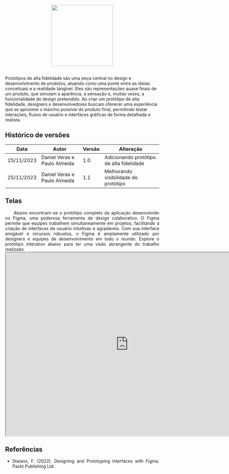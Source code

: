 <br/>

<div style="display: flex; justify-content: center; align-items:center;">
    <img src="https://dansousamelo.github.io/RQ_ISP/assets/PROTOTIPO.png" width="200" height="200" />
</div>

<br/>

Protótipos de alta fidelidade são uma peça central no design e desenvolvimento de produtos, atuando como uma ponte entre as ideias conceituais e a realidade tangível. Eles são representações quase finais de um produto, que simulam a aparência, a sensação e, muitas vezes, a funcionalidade do design pretendido. Ao criar um protótipo de alta fidelidade, designers e desenvolvedores buscam oferecer uma experiência que se aproxime o máximo possível do produto final, permitindo testar interações, fluxos de usuário e interfaces gráficas de forma detalhada e realista.

## Histórico de versões

| Data | Autor | Versão | Alteração |   
| ---- | ------ | ------ | ------ |
| 25/11/2023 | Daniel Veras e Paulo Almeida | 1.0 | Adicionando protótipo de alta fidelidade |
| 25/11/2023 | Daniel Veras e Paulo Almeida | 1.1 | Melhorando visibilidade do protótipo |


## Telas
<div align="justify">
&emsp;&emsp;Abaixo encontram-se o protótipo completo da aplicação desenvolvido no Figma, uma poderosa ferramenta de design colaborativo. O Figma permite que equipes trabalhem simultaneamente em projetos, facilitando a criação de interfaces de usuário intuitivas e agradáveis. Com sua interface amigável e recursos robustos, o Figma é amplamente utilizado por designers e equipes de desenvolvimento em todo o mundo. Explore o protótipo interativo abaixo para ter uma visão abrangente do trabalho realizado.
<br/>

<iframe width="800" height="600" src="https://www.figma.com/embed?embed_host=share&url=https://www.figma.com/file/NfyIdS18c8cjEcsdLjMulH/TCC_RQ_ISP%3Fnode-id%3D0%253A1&chrome=DOCUMENTATION" allowfullscreen></iframe>




## Referências

 * Staiano, F. (2022). Designing and Prototyping Interfaces with Figma. Packt Publishing Ltd.